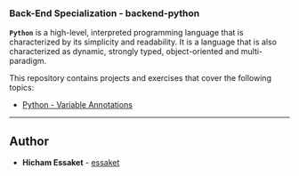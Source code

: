 ### Back-End Specialization - backend-python

**`Python`** is a high-level, interpreted programming language that is characterized by its simplicity and readability. It is a language that is also characterized as dynamic, strongly typed, object-oriented and multi-paradigm.

This repository contains projects and exercises that cover the following topics:

- [Python - Variable Annotations](https://github.com/essaket/alx-backend-python/tree/main/0x00-python_variable_annotations)

---


## Author
* **Hicham Essaket** - [essaket](https://github.com/essaket)
